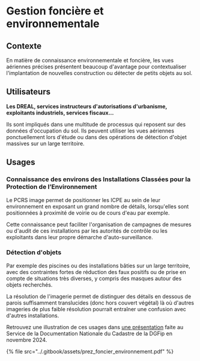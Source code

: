 # Gestion foncière et environnementale

## Contexte

En matière de connaissance environnementale et foncière, les vues aériennes précises présentent beaucoup d'avantage pour contextualiser l'implantation de nouvelles construction ou détecter de petits objets au sol.

## Utilisateurs

**Les DREAL, services instructeurs d'autorisations d'urbanisme, exploitants industriels, services fiscaux...**

Ils sont impliqués dans une multitude de processus qui reposent sur des données d'occupation du sol. Ils peuvent utiliser les vues aériennes ponctuellement lors d'étude ou dans des opérations de détection d'objet massives sur un large territoire.

## Usages

### Connaissance des environs des Installations Classées pour la Protection de l’Environnement

Le PCRS image permet de positionner les ICPE au sein de leur environnement en exposant un grand nombre de détails, lorsqu'elles sont positionnées à proximité de voirie ou de cours d'eau par exemple.

Cette connaissance peut faciliter l'organisation de campagnes de mesures ou d'audit de ces installations par les autorités de contrôle ou les exploitants dans leur propre démarche d'auto-surveillance.&#x20;

### Détection d'objets

Par exemple des piscines ou des installations bâties sur un large territoire, avec des contraintes fortes de réduction des faux positifs ou de prise en compte de situations très diverses, y compris des masques autour des objets recherchés.

La résolution de l'imagerie permet de distinguer des détails en dessous de parois suffisamment translucides (donc hors couvert végétal) là où d'autres imageries de plus faible résolution pourrait entraîner une confusion avec d'autres installations.

Retrouvez une illustration de ces usages dans [une présentation](https://tube.numerique.gouv.fr/w/sBFyzuUiEiGUxExH8XMaG6) faite au Service de la Documentation Nationale du Cadastre de la DGFip en novembre 2024.



{% file src="../.gitbook/assets/prez_foncier_environnement.pdf" %}
